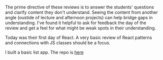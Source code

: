 The prime directive of these reviews is to answer the students' questions and clarify content they don't understand. Seeing the content from another angle (oustide of lecture and afternoon projects) can help bridge gaps in understanding. I've found it helpful to ask for feedback the day of the review and get a feel for what might be weak spots in their understanding.  

Today was their first day of React. A very basic review of React patterns and connections with JS classes should be a focus.

I built a basic list app. The repo is [here](https://github.com/suthyscott/tank-builder)